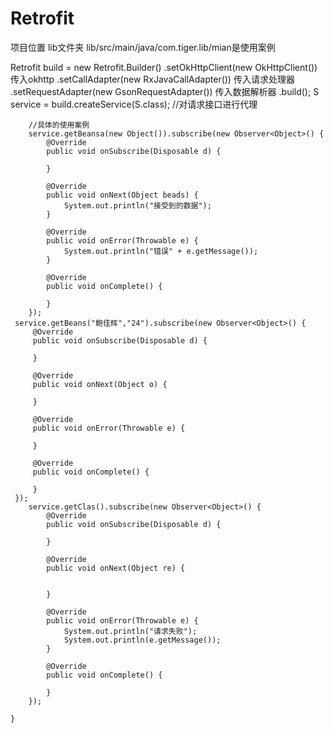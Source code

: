 # Retrofit
项目位置 lib文件夹
lib/src/main/java/com.tiger.lib/mian是使用案例

 Retrofit build = new Retrofit.Builder()
                .setOkHttpClient(new OkHttpClient())         传入okhttp
                .setCallAdapter(new RxJavaCallAdapter())     传入请求处理器
                .setRequestAdapter(new GsonRequestAdapter()) 传入数据解析器
                .build();
        S service = build.createService(S.class);    //对请求接口进行代理
        
        //具体的使用案例
        service.getBeansa(new Object()).subscribe(new Observer<Object>() {
            @Override
            public void onSubscribe(Disposable d) {

            }

            @Override
            public void onNext(Object beads) {
                System.out.println("接受到的数据");
            }

            @Override
            public void onError(Throwable e) {
                System.out.println("错误" + e.getMessage());
            }

            @Override
            public void onComplete() {

            }
        });
     service.getBeans("鲍佳辉","24").subscribe(new Observer<Object>() {
         @Override
         public void onSubscribe(Disposable d) {

         }

         @Override
         public void onNext(Object o) {

         }

         @Override
         public void onError(Throwable e) {

         }

         @Override
         public void onComplete() {

         }
     });
        service.getClas().subscribe(new Observer<Object>() {
            @Override
            public void onSubscribe(Disposable d) {

            }

            @Override
            public void onNext(Object re) {


            }

            @Override
            public void onError(Throwable e) {
                System.out.println("请求失败");
                System.out.println(e.getMessage());
            }

            @Override
            public void onComplete() {

            }
        });

    }
